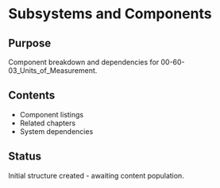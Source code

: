 # Subsystems and Components

## Purpose
Component breakdown and dependencies for 00-60-03_Units_of_Measurement.

## Contents
- Component listings
- Related chapters
- System dependencies

## Status
Initial structure created - awaiting content population.
